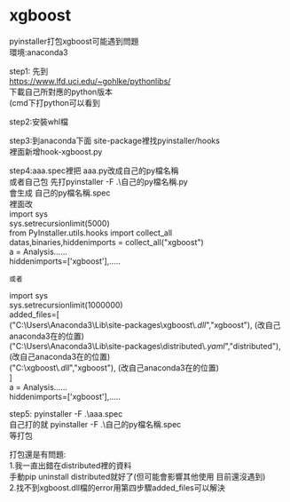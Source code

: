 # xgboost  
pyinstaller打包xgboost可能遇到問題  
環境:anaconda3  
  
step1: 先到  
https://www.lfd.uci.edu/~gohlke/pythonlibs/  
下載自己所對應的python版本  
(cmd下打python可以看到  

step2:安裝whl檔  

step3:到anaconda下面 site-package裡找pyinstaller/hooks  
裡面新增hook-xgboost.py  
  
step4:aaa.spec裡把 aaa.py改成自己的py檔名稱  
或者自己包 先打pyinstaller -F .\自己的py檔名稱.py  
會生成 自己的py檔名稱.spec  
裡面改  
import sys  
sys.setrecursionlimit(5000)  
from PyInstaller.utils.hooks import collect_all   
datas,binaries,hiddenimports = collect_all("xgboost")  
a = Analysis......  
    hiddenimports=['xgboost'],.....  
      
    或者  
import sys  
sys.setrecursionlimit(1000000)  
added_files=[  
	("C:\\Users\\Anaconda3\\Lib\\site-packages\\xgboost\\*.dll*","xgboost"),      (改自己anaconda3在的位置)  
	("C:\\Users\\Anaconda3\\Lib\\site-packages\\distributed\\*.yaml*","distributed"), (改自己anaconda3在的位置)  
	("C:\\xgboost\\*.dll*","xgboost"), (改自己anaconda3在的位置)  
]      
a = Analysis......  
    hiddenimports=['xgboost'],.....  
      
      
step5: pyinstaller -F .\aaa.spec  
自己打的就 pyinstaller -F .\自己的py檔名稱.spec    
等打包    
  
  
打包還是有問題:  
1.我一直出錯在distributed裡的資料  
手動pip uninstall distributed就好了(但可能會影響其他使用 目前還沒遇到)  
2.找不到xgboost.dll檔的error用第四步驟added_files可以解決  
  
